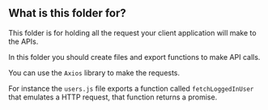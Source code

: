 ## What is this folder for?

This folder is for holding all the request your client application will make to the APIs.

In this folder you should create files and export functions to make API calls.

You can use the `Axios` library to make the requests.

For instance the `users.js` file exports a function called `fetchLoggedInUser` that emulates a HTTP request, that function returns a promise.
